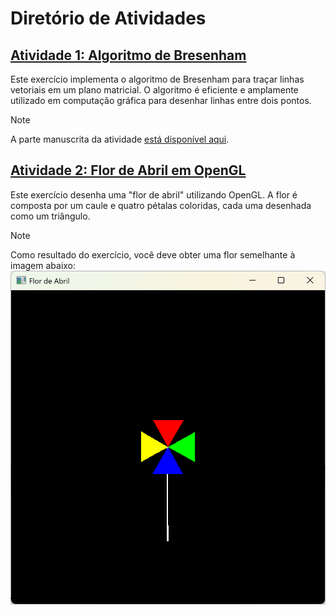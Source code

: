 # Diretório de Atividades

## [Atividade 1: Algoritmo de Bresenham](./activity1/activity1.py)
Este exercício implementa o algoritmo de Bresenham para traçar linhas vetoriais em um plano matricial. O algoritmo é eficiente e amplamente utilizado em computação gráfica para desenhar linhas entre dois pontos.

> [!NOTE]
> A parte manuscrita da atividade [está disponível aqui](https://drive.google.com/file/d/1QeYxhLlDFvzG8X-So6OUxdDqNpHj3Ohu/view?usp=drive_link).

## [Atividade 2: Flor de Abril em OpenGL](./activity2/activity2.c)
Este exercício desenha uma "flor de abril" utilizando OpenGL. A flor é composta por um caule e quatro pétalas coloridas, cada uma desenhada como um triângulo.

> [!NOTE]
> Como resultado do exercício, você deve obter uma flor semelhante à imagem abaixo:
> ![Flor de Abril](./activity2/flower.png)
